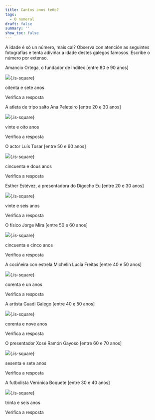 ```yaml
---
title: Cantos anos teño?
tags:
  - O numeral
draft: false
summary: ''
show_toc: false
---
```

A idade é só un número, mais cal? Observa con atención as seguintes fotografías e tenta adiviñar a idade destes galegos famosos. Escribe o número por extenso.

Amancio Ortega, o fundador de Inditex \[entre 80 e 90 anos]

![](/img/amancio_ortega.jpg){.is-square}

<e-answer>oitenta e sete </e-answer> anos

<e-validate>Verifica a resposta</e-validate>

A atleta de tripo salto Ana Peleteiro \[entre 20 e 30 anos]

![](/img/ana_peleteiro.jpg){.is-square}

<e-answer>vinte e oito</e-answer> anos

<e-validate>Verifica a resposta</e-validate>

O actor Luís Tosar \[entre 50 e 60 anos]

![](/img/luis_tosar.jpg){.is-square}

<e-answer>cincuenta e dous</e-answer> anos

<e-validate>Verifica a resposta</e-validate>

Esther Estévez, a presentadora do Dígocho Eu  \[entre 20 e 30 anos]

![](/img/esther_estevez.jpg){.is-square}

<e-answer>vinte e seis</e-answer> anos

<e-validate>Verifica a resposta</e-validate>

O físico Jorge Mira \[entre 50 e 60 anos]

![](/img/jorge_mira.jpg){.is-square}

<e-answer>cincuenta e cinco</e-answer> anos

<e-validate>Verifica a resposta</e-validate>

A cociñeira con estrela Michelin Lucía Freitas \[entre 40 e 50 anos]

![](/img/lucia_freitas.jpg){.is-square}

<e-answer>corenta e un</e-answer> anos

<e-validate>Verifica a resposta</e-validate>

A artista Guadi Galego \[entre 40 e 50 anos]

![](/img/guadi_galego.jpg){.is-square}

<e-answer>corenta e nove</e-answer> anos

<e-validate>Verifica a resposta</e-validate>

O presentador Xosé Ramón Gayoso \[entre 60 e 70 anos]

![](/img/xose_ramon_gayoso.jpg){.is-square}

<e-answer>sesenta e sete</e-answer> anos

<e-validate>Verifica a resposta</e-validate>

A futbolista Verónica Boquete \[entre 30 e 40 anos]

![](/img/veronica_boquete.jpg){.is-square}

<e-answer>trinta e seis</e-answer> anos

<e-validate>Verifica a resposta</e-validate>
